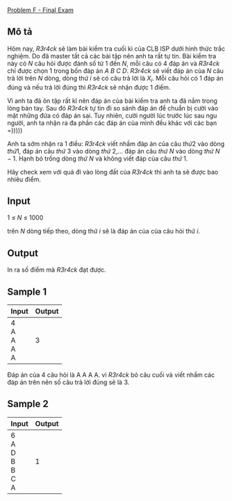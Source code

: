 [Problem F - Final Exam](https://cantho20open.kattis.com/problems/cantho20.finalexam2)

## Mô tả

Hôm nay, _R3r4ck_ sẽ làm bài kiểm tra cuối kì của CLB ISP dưới hình thức trắc nghiệm. Do đã master tất cả các bài tập nên anh ta rất tự tin. Bài kiểm tra này có $N$ câu hỏi được đánh số từ $1$ đến $N$, mỗi câu có 4 đáp án và _R3r4ck_ chỉ được chọn 1 trong bốn đáp án $A$ $B$ $C$ $D$. _R3r4ck_ sẽ viết đáp án của $N$ câu trả lời trên $N$ dòng, dòng thứ $i$ sẽ có câu trả lời là $X_{i}$. Mỗi câu hỏi có 1 đáp án đúng và nếu trả lời đúng thì _R3r4ck_ sẽ nhận được 1 điểm.

Vì anh ta đã ôn tập rất kĩ nên đáp án của bài kiểm tra anh ta đã nắm trong lòng bàn tay. Sau đó _R3r4ck_ tự tin đi so sánh đáp án để chuẩn bị cười vào mặt những đứa có đáp án sai. Tuy nhiên, cười người lúc trước lúc sau ngu người, anh ta nhận ra đa phần các đáp án của mình đều khác với các bạn =)))))

Anh ta sớm nhận ra 1 điều: _R3r4ck_ viết nhầm đáp án của câu $thứ 2$ vào dòng $thứ 1$, đáp án câu $thứ$ $3$ vào dòng $thứ$ $2$,... đáp án câu $thứ$ $N$ vào dòng $thứ$ $N-1$. Hạnh bỏ trống dòng $thứ$ $N$ và không viết đáp của câu $thứ$ $1$.

Hãy check xem với quả đi vào lòng đất của _R3r4ck_ thì anh ta sẽ được bao nhiêu điểm.

## Input
$1$ $≤$ $N$ $≤$ $1000$

trên $N$ dòng tiếp theo, dòng thứ $i$ sẽ là đáp án của của câu hỏi thứ $i$.

## Output
In ra số điểm mà _R3r4ck_ đạt được.

## Sample 1
Input|Output
-----|------
4<br>A<br>A<br>A<br>A | 3

Đáp án của 4 câu hỏi là A A A A. vì _R3r4ck_ bỏ câu cuối và viết nhầm các đáp án trên nên số câu trả lời đúng sẽ là $3$.

## Sample 2
Input|Output
-----|------
6<br>A<br>D<br>B<br>B<br>C<br>A | 1
